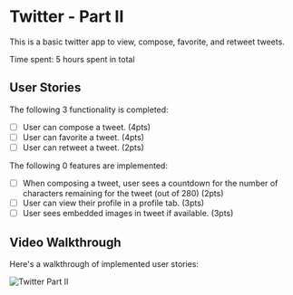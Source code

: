 

# Twitter - Part II

This is a basic twitter app to view, compose, favorite, and retweet tweets.

Time spent: 5 hours spent in total

## User Stories

The following 3 functionality is completed:

- [ ] User can compose a tweet. (4pts)
- [ ] User can favorite a tweet. (4pts)
- [ ] User can retweet a tweet. (2pts)

The following 0 features are implemented:

- [ ] When composing a tweet, user sees a countdown for the number of characters remaining for the tweet (out of 280) (2pts)
- [ ] User can view their profile in a profile tab. (3pts)
- [ ] User sees embedded images in tweet if available. (3pts)

## Video Walkthrough

Here's a walkthrough of implemented user stories:

<img src='http://g.recordit.co/VM96oFZNhs.gif' title='Twitter Part II' width='' alt='Twitter Part II' />
